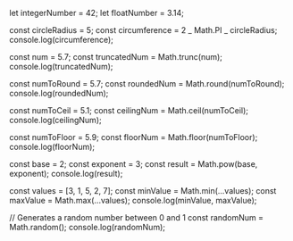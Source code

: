 let integerNumber = 42;
let floatNumber = 3.14;

const circleRadius = 5;
const circumference = 2 _ Math.PI _ circleRadius;
console.log(circumference);

const num = 5.7;
const truncatedNum = Math.trunc(num);
console.log(truncatedNum);

const numToRound = 5.7;
const roundedNum = Math.round(numToRound);
console.log(roundedNum);

const numToCeil = 5.1;
const ceilingNum = Math.ceil(numToCeil);
console.log(ceilingNum);

const numToFloor = 5.9;
const floorNum = Math.floor(numToFloor);
console.log(floorNum);

const base = 2;
const exponent = 3;
const result = Math.pow(base, exponent);
console.log(result);

const values = [3, 1, 5, 2, 7];
const minValue = Math.min(...values);
const maxValue = Math.max(...values);
console.log(minValue, maxValue);

// Generates a random number between 0 and 1
const randomNum = Math.random();
console.log(randomNum);
